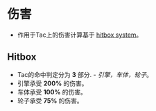 # 伤害
- 作用于Tac上的伤害计算基于 [hitbox system](http://counterstrike.wikia.com/wiki/Hitbox)。

## Hitbox
- Tac的命中判定分为 **3** 部分. - *引擎，车体，轮子*。
- 引擎承受 **200%** 的伤害。
- 车体承受 **100%** 的伤害。
- 轮子承受 **75%** 的伤害。